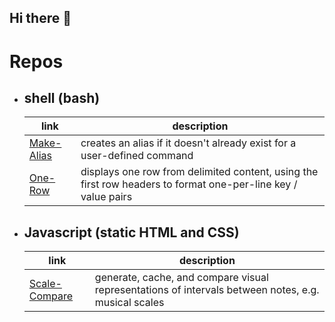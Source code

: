 ## Hi there 👋

# Repos
- ## shell (bash)

  | link                           | description                                                                                                   |
  | --                             | --                                                                                                            |
  | [Make-Alias](../../../mkalias) | creates an alias if it doesn't already exist for a user-defined command                                       |
  | [One-Row](../../../onerow)     | displays one row from delimited content, using the first row headers to format one-per-line key / value pairs |

- ## Javascript (static HTML and CSS)

  | link                                    | description                                                                                                   |
  | --                                      | --                                                                                                            |
  | [Scale-Compare](../../../scale-compare) | generate, cache, and compare visual representations of intervals between notes, e.g. musical scales           |

<!--
**dantezo/dantezo** is a ✨ _special_ ✨ repository because its `README.md` (this file) appears on your GitHub profile.

Here are some ideas to get you started:

- 🔭 I’m currently working on ...
- 🌱 I’m currently learning ...
- 👯 I’m looking to collaborate on ...
- 🤔 I’m looking for help with ...
- 💬 Ask me about ...
- 📫 How to reach me: ...
- 😄 Pronouns: ...
- ⚡ Fun fact: ...
-->
